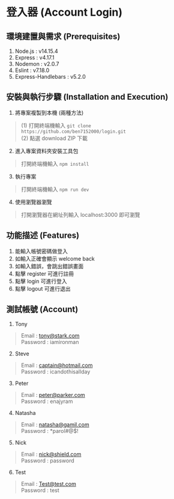 # 登入器 (Account Login)

## 環境建置與需求 (Prerequisites)
1. Node.js : v14.15.4
2. Express : v4.17.1
3. Nodemon : v2.0.7
4. Eslint : v7.18.0
5. Express-Handlebars : v5.2.0

## 安裝與執行步驟 (Installation and Execution)
1. 將專案複製到本機 (兩種方法)
> (1) 打開終端機輸入 
`git clone https://github.com/ben7152000/login.git`</br>
(2) 點選 download ZIP 下載

2. 進入專案資料夾安裝工具包
> 打開終端機輸入
`npm install`

3. 執行專案
> 打開終端機輸入 
`npm run dev`

4. 使用瀏覽器瀏覽</br>
> 打開瀏覽器在網址列輸入 localhost:3000 即可瀏覽

## 功能描述 (Features)
1. 能輸入帳號密碼做登入
2. 如輸入正確會顯示 welcome back
3. 如輸入錯誤，會跳出錯誤畫面
4. 點擊 register 可進行註冊
5. 點擊 login 可進行登入
6. 點擊 logout 可進行退出

## 測試帳號 (Account)
1. Tony
> Email : tony@stark.com </br>
> Password : iamironman
2. Steve 
> Email : captain@hotmail.com </br>
> Password : icandothisallday
3. Peter
> Email : peter@parker.com </br>
> Password : enajyram
4. Natasha
> Email : natasha@gamil.com </br>
> Password : *parol#@$!
5. Nick
> Email : nick@shield.com </br>
> Password : password
6. Test
> Email : Test@test.com </br>
> Password : test